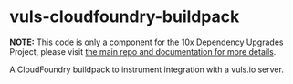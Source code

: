 # vuls-cloudfoundry-buildpack

**NOTE:** This code is only a component for the 10x Dependency Upgrades Project, please visit [the main repo and documentation for more details](https://github.com/18F/10x-dux-vuls-eval/blob/master/README.md#background).

A CloudFoundry buildpack to instrument integration with a vuls.io server.
